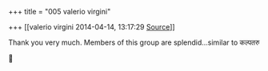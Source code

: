+++
title = "005 valerio virgini"

+++
[[valerio virgini	2014-04-14, 13:17:29 [Source](https://groups.google.com/g/samskrita/c/cI1Kdb7rw-c)]]



Thank you very much. Members of this group are splendid...similar to कल्पतरु



